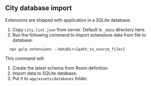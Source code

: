 ## City database import

Extensions are shipped with application in a SQLite database:
1. Copy `city.list.json` from server. Default is `_data` directory here. 
2. Run the following command to import extensions data from file to database:
```
  npx gulp extensions --dataDir=[path_to_source_files]
```
This command will:
1. Create the latest schema from Room definition.
2. Import data to SQLite database.
3. Put it to `app/assets/databases` folder.
